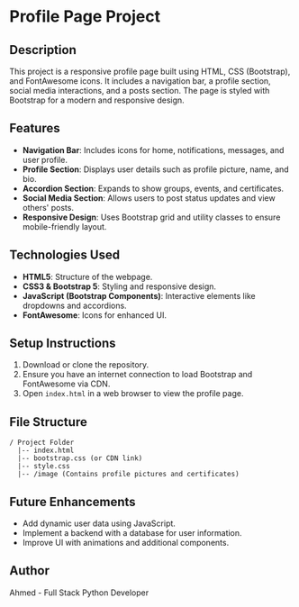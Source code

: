 # Profile Page Project

## Description
This project is a responsive profile page built using HTML, CSS (Bootstrap), and FontAwesome icons. It includes a navigation bar, a profile section, social media interactions, and a posts section. The page is styled with Bootstrap for a modern and responsive design.

## Features
- **Navigation Bar**: Includes icons for home, notifications, messages, and user profile.
- **Profile Section**: Displays user details such as profile picture, name, and bio.
- **Accordion Section**: Expands to show groups, events, and certificates.
- **Social Media Section**: Allows users to post status updates and view others' posts.
- **Responsive Design**: Uses Bootstrap grid and utility classes to ensure mobile-friendly layout.

## Technologies Used
- **HTML5**: Structure of the webpage.
- **CSS3 & Bootstrap 5**: Styling and responsive design.
- **JavaScript (Bootstrap Components)**: Interactive elements like dropdowns and accordions.
- **FontAwesome**: Icons for enhanced UI.

## Setup Instructions
1. Download or clone the repository.
2. Ensure you have an internet connection to load Bootstrap and FontAwesome via CDN.
3. Open `index.html` in a web browser to view the profile page.

## File Structure
```
/ Project Folder
  |-- index.html
  |-- bootstrap.css (or CDN link)
  |-- style.css
  |-- /image (Contains profile pictures and certificates)
```

## Future Enhancements    
- Add dynamic user data using JavaScript.
- Implement a backend with a database for user information.
- Improve UI with animations and additional components.

## Author
Ahmed - Full Stack Python Developer

